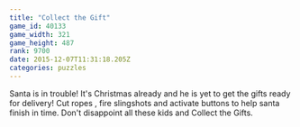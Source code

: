 ```yaml
---
title: "Collect the Gift"
game_id: 40133
game_width: 321
game_height: 487
rank: 9700
date: 2015-12-07T11:31:18.205Z
categories: puzzles
---
```

Santa is in trouble! It's Christmas already and he is yet to get the gifts ready for delivery!
Cut ropes , fire slingshots and activate buttons to help santa finish in time. Don't disappoint all these kids and Collect the Gifts.